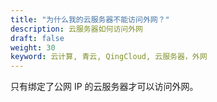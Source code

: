 ```yaml
---
title: "为什么我的云服务器不能访问外网？"
description: 云服务器如何访问外网
draft: false
weight: 30
keyword: 云计算, 青云, QingCloud, 云服务器，外网
---
```


只有绑定了公网 IP 的云服务器才可以访问外网。

